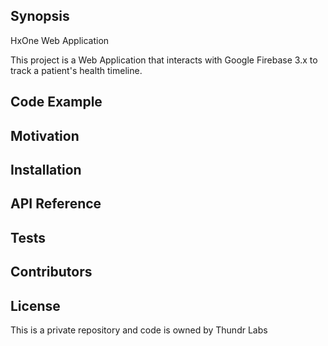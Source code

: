 ## Synopsis

HxOne Web Application

This project is a Web Application that interacts with Google Firebase 3.x to track a patient's health timeline.

## Code Example


## Motivation


## Installation


## API Reference


## Tests


## Contributors


## License

This is a private repository and code is owned by Thundr Labs
